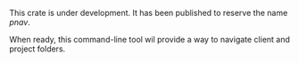 This crate is under development.
It has been published to reserve the name *pnav*.

When ready, this command-line tool wil provide a way to navigate client and project folders.
